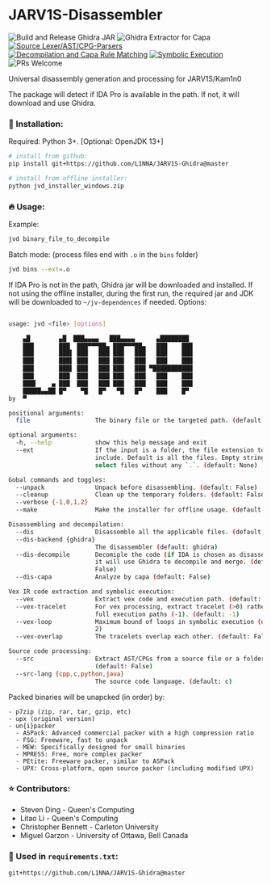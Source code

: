 # JARV1S-Disassembler

 ![Build and Release Ghidra JAR](https://github.com/L1NNA/JARV1S-Disassembler/workflows/Build%20and%20Release%20Ghidra%20JAR/badge.svg) ![Ghidra Extractor for Capa](https://github.com/L1NNA/JARV1S-Disassembler/workflows/Ghidra%20Extractor%20for%20Capa/badge.svg) [![Source Lexer/AST/CPG-Parsers](https://github.com/L1NNA/JARV1S-Disassembler/actions/workflows/src-lexer-ast.yml/badge.svg)](https://github.com/L1NNA/JARV1S-Disassembler/actions/workflows/src-lexer-ast.yml) [![Decompilation and Capa Rule Matching](https://github.com/L1NNA/JARV1S-Disassembler/actions/workflows/decompile-capa-rules.yml/badge.svg)](https://github.com/L1NNA/JARV1S-Disassembler/actions/workflows/decompile-capa-rules.yml) [![Symbolic Execution](https://github.com/L1NNA/JARV1S-Disassembler/actions/workflows/vex.yml/badge.svg)](https://github.com/L1NNA/JARV1S-Disassembler/actions/workflows/vex.yml) ![PRs Welcome](https://img.shields.io/badge/PRs-welcome-brightgreen.svg?&maxAge=86400)

Universal disassembly generation and processing for JARV1S/Kam1n0

The package will detect if IDA Pro is available in the path. If not, it will download and use Ghidra.

### :rocket: Installation:
Required: Python 3+. [Optional: OpenJDK 13+]
```bash
# install from github:
pip install git+https://github.com/L1NNA/JARV1S-Ghidra@master

# install from offline installer:
python jvd_installer_windows.zip
```
### :fire: Usage:
Example:
```bash
jvd binary_file_to_decompile
```
Batch mode: (process files end with `.o` in the `bins` folder)
```bash
jvd bins --ext=.o
```
If IDA Pro is not in the path, Ghidra jar will be downloaded and installed. 
If not using the offline installer, during the first run, the required jar and JDK will be downloaded to `~/jv-dependences` if needed.
Options:
```bash

usage: jvd <file> [options]

    ▄█        ▄█  ███▄▄▄▄   ███▄▄▄▄      ▄████████ 
    ███       ███  ███▀▀▀██▄ ███▀▀▀██▄   ███    ███ 
    ███       ███▌ ███   ███ ███   ███   ███    ███ 
    ███       ███▌ ███   ███ ███   ███   ███    ███ 
    ███       ███▌ ███   ███ ███   ███ ▀███████████ 
    ███       ███  ███   ███ ███   ███   ███    ███ 
    ███▌    ▄ ███  ███   ███ ███   ███   ███    ███ 
    █████▄▄██ █▀    ▀█   █▀   ▀█   █▀    ███    █▀  
by  ▀                                               

positional arguments:
  file                  The binary file or the targeted path. (default: None)

optional arguments:
  -h, --help            show this help message and exit
  --ext                 If the input is a folder, the file extension to
                        include. Default is all the files. Empty string will
                        select files without any `.`. (default: None)

Gobal commands and toggles:
  --unpack              Unpack before disassembling. (default: False)
  --cleanup             Clean up the temporary folders. (default: False)
  --verbose {-1,0,1,2}
  --make                Make the installer for offline usage. (default: False)

Disassembling and decompilation:
  --dis                 Disassemble all the applicable files. (default: False)
  --dis-backend {ghidra}
                        The disassembler (default: ghidra)
  --dis-decompile       Decomiple the code (if IDA is chosen as disassembler,
                        it will use Ghidra to decompile and merge. (default:
                        False)
  --dis-capa            Analyze by capa (default: False)

Vex IR code extraction and symbolic execution:
  --vex                 Extract vex code and execution path. (default: False)
  --vex-tracelet        For vex processing, extract tracelet (>0) rather than
                        full execution paths (-1). (default: -1)
  --vex-loop            Maximum bound of loops in symbolic execution (default:
                        2)
  --vex-overlap         The tracelets overlap each other. (default: False)

Source code processing:
  --src                 Extract AST/CPGs from a source file or a folder.
                        (default: False)
  --src-lang {cpp,c,python,java}
                        The source code language. (default: c)


```
Packed binaries will be unapcked (in order) by:
```
- p7zip (zip, rar, tar, gzip, etc)
- upx (original version)
- un{i}packer
  - ASPack: Advanced commercial packer with a high compression ratio
  - FSG: Freeware, fast to unpack
  - MEW: Specifically designed for small binaries
  - MPRESS: Free, more complex packer
  - PEtite: Freeware packer, similar to ASPack
  - UPX: Cross-platform, open source packer (including modified UPX)
```

### :star: Contributors:
- Steven Ding - Queen's Computing
- Litao Li - Queen's Computing 
- Christopher Bennett - Carleton University
- Miguel Garzon - University of Ottawa, Bell Canada

### 🌵 Used in `requirements.txt`:
```
git+https://github.com/L1NNA/JARV1S-Ghidra@master
```
